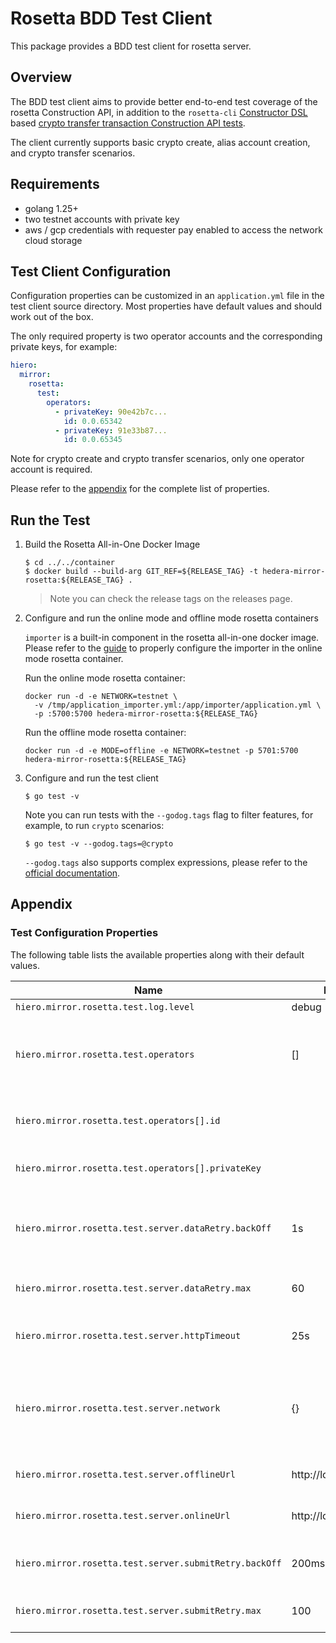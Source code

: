 # Rosetta BDD Test Client

This package provides a BDD test client for rosetta server.

## Overview

The BDD test client aims to provide better end-to-end test coverage of the rosetta Construction API, in addition to the
`rosetta-cli` [Constructor DSL](https://github.com/coinbase/rosetta-sdk-go/tree/master/constructor/dsl) based
[crypto transfer transaction Construction API tests](/rosetta/scripts/validation/testnet/testnet.ros).

The client currently supports basic crypto create, alias account creation, and crypto transfer scenarios.

## Requirements

- golang 1.25+
- two testnet accounts with private key
- aws / gcp credentials with requester pay enabled to access the network cloud storage

## Test Client Configuration

Configuration properties can be customized in an `application.yml` file in the test client source directory. Most
properties have default values and should work out of the box.

The only required property is two operator accounts and the corresponding private keys, for example:

```yaml
hiero:
  mirror:
    rosetta:
      test:
        operators:
          - privateKey: 90e42b7c...
            id: 0.0.65342
          - privateKey: 91e33b87...
            id: 0.0.65345
```

Note for crypto create and crypto transfer scenarios, only one operator account is required.

Please refer to the [appendix](#test-configuration-properties) for the complete list of properties.

## Run the Test

1. Build the Rosetta All-in-One Docker Image

   ```shell
   $ cd ../../container
   $ docker build --build-arg GIT_REF=${RELEASE_TAG} -t hedera-mirror-rosetta:${RELEASE_TAG} .
   ```

   > Note you can check the release tags on the releases page.

2. Configure and run the online mode and offline mode rosetta containers

   `importer` is a built-in component in the rosetta all-in-one docker image. Please refer to the
   [guide](https://docs.hedera.com/guides/mirrornet/run-your-own-beta-mirror-node) to properly configure the importer in
   the online mode rosetta container.

   Run the online mode rosetta container:

   ```shell
   docker run -d -e NETWORK=testnet \
     -v /tmp/application_importer.yml:/app/importer/application.yml \
     -p :5700:5700 hedera-mirror-rosetta:${RELEASE_TAG}
   ```

   Run the offline mode rosetta container:

   ```shell
   docker run -d -e MODE=offline -e NETWORK=testnet -p 5701:5700 hedera-mirror-rosetta:${RELEASE_TAG}
   ```

3. Configure and run the test client

   ```shell
   $ go test -v
   ```

   Note you can run tests with the `--godog.tags` flag to filter features, for example, to run `crypto` scenarios:

   ```shell
   $ go test -v --godog.tags=@crypto
   ```

   `--godog.tags` also supports complex expressions, please refer to
   the [official documentation](https://github.com/cucumber/godog#tags).

## Appendix

### Test Configuration Properties

The following table lists the available properties along with their default values.

| Name                                                   | Default               | Description                                                                                   |
| ------------------------------------------------------ | --------------------- | --------------------------------------------------------------------------------------------- |
| `hiero.mirror.rosetta.test.log.level`                  | debug                 | The log level                                                                                 |
| `hiero.mirror.rosetta.test.operators`                  | []                    | A list of operators with the account ids and corresponding private keys                       |
| `hiero.mirror.rosetta.test.operators[].id`             |                       | The operator account id, in the format of shard.realm.num                                     |
| `hiero.mirror.rosetta.test.operators[].privateKey`     |                       | The operator's private key in hex                                                             |
| `hiero.mirror.rosetta.test.server.dataRetry.backOff`   | 1s                    | The amount of time to wait between data request retries, if the request can be retried.       |
| `hiero.mirror.rosetta.test.server.dataRetry.max`       | 60                    | The max retries of a data request                                                             |
| `hiero.mirror.rosetta.test.server.httpTimeout`         | 25s                   | The timeout of an http request sent to the rosetta server                                     |
| `hiero.mirror.rosetta.test.server.network`             | {}                    | A map of main nodes with its service endpoint as the key and the node account id as its value |
| `hiero.mirror.rosetta.test.server.offlineUrl`          | http://localhost:5701 | The url of the offline rosetta server                                                         |
| `hiero.mirror.rosetta.test.server.onlineUrl`           | http://localhost:5700 | The url of the online rosetta server                                                          |
| `hiero.mirror.rosetta.test.server.submitRetry.backOff` | 200ms                 | The amount of time to wait between submit request retries                                     |
| `hiero.mirror.rosetta.test.server.submitRetry.max`     | 100                   | The max retries of a submit request                                                           |
